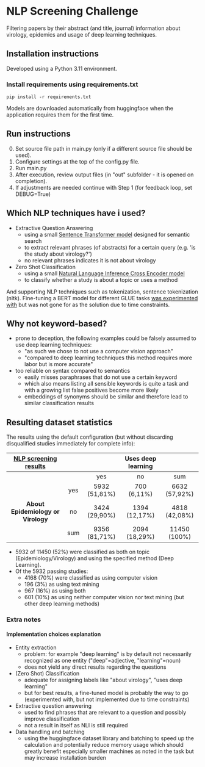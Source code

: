 # NLP Screening Challenge

Filtering papers by their abstract (and title, journal) information about virology, epidemics and usage of deep learning techniques.

## Installation instructions

Developed using a Python 3.11 environment.

### Install requirements using requirements.txt

`` pip install -r requirements.txt ``

Models are downloaded automatically from huggingface when the application requires them for the first time.

## Run instructions

0. Set source file path in main.py (only if a different source file should be used).
1. Configure settings at the top of the config.py file.
2. Run main.py
3. After execution, review output files (in "out" subfolder - it is opened on completion).
4. If adjustments are needed continue with Step 1 (for feedback loop, set DEBUG=True)

## Which NLP techniques have i used?

- Extractive Question Answering
  - using a small [Sentence Transformer model](https://huggingface.co/sentence-transformers/multi-qa-MiniLM-L6-cos-v1) designed for semantic search
  - to extract relevant phrases (of abstracts) for a certain query (e.g. 'is the study about virology?')
  - no relevant phrases indicates it is not about virology
- Zero Shot Classification
  - using a small [Natural Language Inference Cross Encoder model](https://huggingface.co/cross-encoder/nli-MiniLM2-L6-H768)
  - to classify whether a study is about a topic or uses a method

And supporting NLP techniques such as tokenization, sentence tokenization (nltk). 
Fine-tuning a BERT model for different GLUE tasks [was experimented with](https://github.com/joschv/nlp-screening/blob/finetuning/finetune_deberta.py) but was not gone for as the solution due to time constraints.


## Why not keyword-based?

- prone to deception, the following examples could be falsely assumed to use deep learning techniques:
  - "as such we chose to not use a computer vision approach" 
  - "compared to deep learning techniques this method requires more labor but is more accurate"
- too reliable on syntax compared to semantics
  - easily misses paraphrases that do not use a certain keyword
  - which also means listing all sensible keywords is quite a task and with a growing list false positives become more likely
  - embeddings of synonyms should be similar and therefore lead to similar classification results

## Resulting dataset statistics

The results using the default configuration (but without discarding disqualified studies immediately for complete info):

| [NLP screening results](https://docs.google.com/spreadsheets/d/18oMYjod0NT1aDrDnBfFb1OEUKeoBRm0VRzLrpEClVwE/edit?gid=0#gid=0) |     |               | **Uses deep learning** |               |
|:-----------------------------------------------------------------------------------------------------------------------------:|:---:|:-------------:|:----------------------:|:-------------:|
|                                                                                                                               |     |      yes      |           no           |      sum      |
|                                                                                                                               | yes | 5932 (51,81%) |      700 (6,11%)       | 6632 (57,92%) |
|                                              **About Epidemiology or Virology**                                               | no  | 3424 (29,90%) |     1394 (12,17%)      | 4818 (42,08%) |
|                                                                                                                               | sum | 9356 (81,71%) |     2094  (18,29%)     | 11450 (100%)  |

- 5932 of 11450 (52%) were classified as both on topic (Epidemiology/Virology) and using the specified method (Deep Learning).
- Of the 5932 passing studies:
  - 4168 (70%) were classified as using computer vision
  - 196 (3%) as using text mining
  - 967 (16%) as using both
  - 601 (10%) as using neither computer vision nor text mining (but other deep learning methods)


### Extra notes
#### Implementation choices explanation

- Entity extraction
  - problem: for example "deep learning" is by default not necessarily recognized as one entity ("deep"=adjective, "learning"=noun)
  - does not yield any direct results regarding the questions
- (Zero Shot) Classification
  - adequate for assigning labels like "about virology", "uses deep learning"
  - but for best results, a fine-tuned model is probably the way to go (experimented with, but not implemented due to time constraints)
- Extractive question answering
  - used to find phrases that are relevant to a question and possibly improve classification
  - not a result in itself as NLI is still required
- Data handling and batching
  - using the huggingface dataset library and batching to speed up the calculation and potentially reduce memory usage which should greatly benefit especially smaller machines as noted in the task but may increase installation burden

